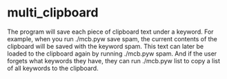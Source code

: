 # multi_clipboard

The program will save each piece of clipboard text under a keyword. For example, 
when you run ./mcb.pyw save spam, the current contents of the clipboard will 
be saved with the keyword spam. This text can later be loaded to the clipboard again 
by running ./mcb.pyw spam. And if the user forgets what keywords they have, 
they can run ./mcb.pyw list to copy a list of all keywords to the clipboard.
